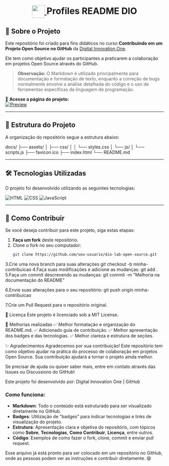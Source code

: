 <h1 align="center">
    <a href="https://www.dio.me/">
        <img align="center" width="40px" src="https://hermes.digitalinnovation.one/assets/diome/logo-minimized.png">
    </a>
    <span>Profiles README DIO</span>
</h1>

## 📌 Sobre o Projeto

Este repositório foi criado para fins didáticos no curso **Contribuindo em um Projeto Open Source no GitHub** da [Digital Innovation One](https://www.dio.me/).  

Ele tem como objetivo ajudar os participantes a praticarem a colaboração em projetos Open Source através do GitHub.  

> **Observação:** O Markdown é utilizado principalmente para documentação e formatação de texto, enquanto a correção de bugs normalmente envolve a análise detalhada do código e o uso de ferramentas específicas da linguagem de programação.

🔗 **Acesse a página do projeto:**  
[![Preview](https://img.shields.io/badge/🔗_Ver_Preview-000?style=for-the-badge&logo=github&logoColor=30A3DC)](https://digitalinnovationone.github.io/dio-lab-open-source/)

---

## 📂 Estrutura do Projeto  

A organização do repositório segue a estrutura abaixo:  

docs/ ├── assets/ │ ├── css/ │ │ └── styles.css │ └── js/ │ └── scripts.js ├── favicon.ico ├── index.html └── README.md


---

## 🛠 Tecnologias Utilizadas  

O projeto foi desenvolvido utilizando as seguintes tecnologias:

![HTML](https://img.shields.io/badge/HTML-000?style=for-the-badge&logo=html5&logoColor=E34F26)
![CSS](https://img.shields.io/badge/CSS-000?style=for-the-badge&logo=css3&logoColor=1572B6)
![JavaScript](https://img.shields.io/badge/JavaScript-000?style=for-the-badge&logo=javascript&logoColor=F7DF1E)

---

## 🚀 Como Contribuir  

Se você deseja contribuir para este projeto, siga estas etapas:  

1. **Faça um fork** deste repositório.  
2. Clone o fork no seu computador:  
   ```bash
   git clone https://github.com/seu-usuario/dio-lab-open-source.git
3.Crie uma nova branch para suas alterações
    git checkout -b minha-contribuicao
4.Faça suas modificações e adicione as mudanças:
    git add .
5.Faça um commit descrevendo as mudanças:
    git commit -m "Melhoria na documentação do README"
    
6.Envie suas alterações para o seu repositório:
    git push origin minha-contribuicao
    
7.Crie um Pull Request para o repositório original.

📄 Licença
Este projeto é licenciado sob a MIT License.

🌟 Melhorias realizadas
✅ Melhor formatação e organização do README.md.
✅ Adicionado guia de contribuição.
✅ Melhor apresentação dos badges e das tecnologias.
✅ Melhor clareza e estrutura de seções.

✨ Agradecimentos
Agradecemos por sua contribuição! Este repositório tem como objetivo ajudar na prática do processo de colaboração em projetos Open Source. Sua contribuição ajudará a tornar o projeto ainda melhor.

Se precisar de ajuda ou quiser saber mais, entre em contato através das Issues ou Discussions do GitHub!

Este projeto foi desenvolvido por:
Digital Innovation One | GitHub


### Como funciona:
- **Markdown**: Todo o conteúdo está estruturado para ser visualizado diretamente no GitHub.
- **Badges**: Utilização de "badges" para indicar tecnologias e links de visualização do projeto.
- **Estrutura**: Apresentação clara e objetiva do repositório, com tópicos como **Sobre**, **Tecnologias**, **Como Contribuir**, **Licença**, entre outros.
- **Código**: Exemplos de como fazer o fork, clone, commit e enviar pull request.

Esse arquivo já está pronto para ser colocado em um repositório no GitHub, onde as pessoas podem ver as instruções e contribuir diretamente. 😄
